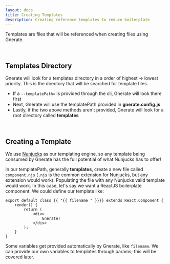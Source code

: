 ```yaml
---
layout: docs
title: Creating Templates
description: Creating reference templates to reduce boilerplate
---
```


Templates are files that will be referenced when creating files using Gnerate.

<br />

## Templates Directory

Gnerate will look for a templates directory in a order of highest -> lowest priority. This is the directory that will be searched for template files.

- If a `--templatePath=` is provided through the cli, Gnerate will look there first
- Next, Gnerate will use the templatePath provided in **gnerate.config.js**
- Lastly, if the two above methods aren't provided, Gnerate will look for a root directory called **__templates__**

<br />

## Creating a Template

We use [Nunjucks](https://mozilla.github.io/nunjucks/) as our templating engine, so any template being consumed by Gnerate has the full potential of what Nunjucks has to offer!

In our templatePath, generally **__templates__**, create a new file called `component.njs` (`.njs` is the common extension for Nunjucks, but any extension would work). Populating the file with any Nunjucks valid template would work. In this case, let's say we want a ReactJS boilerplate component. We could define our template like:

```
export default class {{ "{{ filename " }}}} extends React.Component {
    render() {
        return (
            <div>
                Gnerate!
            </div>
        );
    }
}
```

Some variables get provided automatically by Gnerate, like `filename`. We can provide our own variables to templates through params; this will be covered later.
